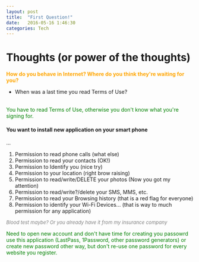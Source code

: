 ```yaml
---
layout: post
title:  "First Question!"
date:   2016-05-16 1:46:30
categories: Tech
---
```

# Thoughts (or power of the thoughts)

 <span style="color: orange">**How do you behave in Internet? Where do you think they're waiting for you?** </span>

 + When was a last time you read Terms of Use?

 <br>
 <span style="color: green">You have to read Terms of Use, otherwise you don't know what you're signing for.</span>
 


#### You want to install new application on your smart phone


...

1. Permission to read phone calls (what else)
2. Permission to read your contacts (OK!)
3. Permission to Identify you (nice try)
4. Permission to your location (right brow raising)
5. Permission to read/write/DELETE your photos (Now you got my attention)
6. Permission to read/write?/delete your SMS, MMS, etc.
7. Permission to read your Browsing history (that is a red flag for everyone)
8. Permission to identify your Wi-Fi Devices... (that is way to much permission for any application)

 <span style="font-size: 13px; color: grey;">*Blood test maybe? Or you already have it from my insurance company*</span>

 
 <span style="color: green">Need to open new account and don't have time for creating you passowrd use this application (LastPass, 1Password, other password generators) or create new password other way, but don't re-use one password for every website you register.</span>
 



[jekyll-gh]: https://github.com/mojombo/jekyll
[jekyll]:    http://jekyllrb.com
